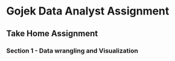 # Gojek Data Analyst Assignment

## Take Home Assignment

### Section 1 - Data wrangling and Visualization
### 

